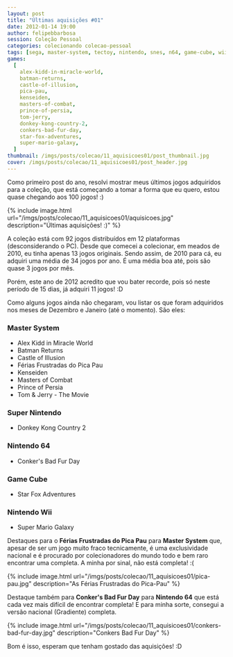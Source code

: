 ```yaml
---
layout: post
title: "Últimas aquisições #01"
date: 2012-01-14 19:00
author: felipebbarbosa
session: Coleção Pessoal
categories: colecionando colecao-pessoal
tags: [sega, master-system, tectoy, nintendo, snes, n64, game-cube, wii]
games:
  [
    alex-kidd-in-miracle-world,
    batman-returns,
    castle-of-illusion,
    pica-pau,
    kenseiden,
    masters-of-combat,
    prince-of-persia,
    tom-jerry,
    donkey-kong-country-2,
    conkers-bad-fur-day,
    star-fox-adventures,
    super-mario-galaxy,
  ]
thumbnail: /imgs/posts/colecao/11_aquisicoes01/post_thumbnail.jpg
cover: /imgs/posts/colecao/11_aquisicoes01/post_header.jpg
---
```


Como primeiro post do ano, resolvi mostrar meus últimos jogos adquiridos para a coleção, que está
começando a tomar a forma que eu quero, estou quase chegando aos 100 jogos! :)

<!--more-->

{% include image.html
  url="/imgs/posts/colecao/11_aquisicoes01/aquisicoes.jpg"
  description="Últimas aquisições! :)" %}

A coleção está com 92 jogos distribuídos em 12 plataformas (desconsiderando o PC). Desde que
comecei a colecionar, em meados de 2010, eu tinha apenas 13 jogos originais. Sendo assim, de 2010
para cá, eu adquiri uma média de 34 jogos por ano. É uma média boa até, pois são quase 3 jogos
por mês.

Porém, este ano de 2012 acredito que vou bater recorde, pois só neste período de 15 dias, já
adquiri 11 jogos! :D

Como alguns jogos ainda não chegaram, vou listar os que foram adquiridos nos meses de Dezembro
e Janeiro (até o momento). São eles:

### Master System

- Alex Kidd in Miracle World
- Batman Returns
- Castle of Illusion
- Férias Frustradas do Pica Pau
- Kenseiden
- Masters of Combat
- Prince of Persia
- Tom & Jerry - The Movie

### Super Nintendo

- Donkey Kong Country 2

### Nintendo 64

- Conker's Bad Fur Day

### Game Cube

- Star Fox Adventures

### Nintendo Wii

- Super Mario Galaxy

Destaques para o **Férias Frustradas do Pica Pau** para **Master System** que, apesar de ser um
jogo muito fraco tecnicamente, é uma exclusividade nacional e é procurado por colecionadores do
mundo todo e bem raro encontrar uma completa. A minha por sinal, não está completa! :(

{% include image.html
  url="/imgs/posts/colecao/11_aquisicoes01/pica-pau.jpg"
  description="As Férias Frustradas do Pica-Pau" %}

Destaque também para **Conker's Bad Fur Day** para **Nintendo 64** que está cada vez mais difícil
de encontrar completa! E para minha sorte, consegui a versão nacional (Gradiente) completa.

{% include image.html
  url="/imgs/posts/colecao/11_aquisicoes01/conkers-bad-fur-day.jpg"
  description="Conkers Bad Fur Day" %}

Bom é isso, esperam que tenham gostado das aquisições! :D
